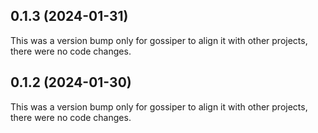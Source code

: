## 0.1.3 (2024-01-31)

This was a version bump only for gossiper to align it with other projects, there were no code changes.

## 0.1.2 (2024-01-30)

This was a version bump only for gossiper to align it with other projects, there were no code changes.